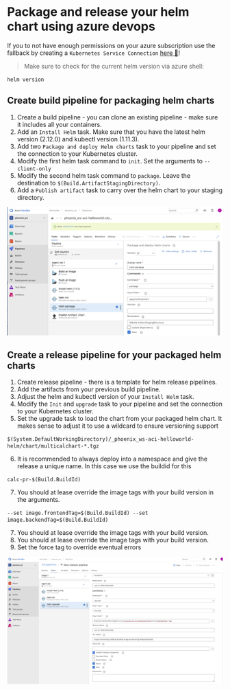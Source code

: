 # Package and release your helm chart using azure devops

If you to not have enough permissions on your azure subscription use the fallback by creating a `Kubernetes Service Connection`  [here :blue_book:](azuredevops_service_connection.md)!

> Make sure to check for the current helm version via azure shell:
```
helm version
```

## Create build pipeline for packaging helm charts
1. Create a build pipeline - you can clone an existing pipeline - make sure it includes all your containers.
2. Add an `Install Helm` task. Make sure that you have the latest helm version (2.12.0) and kubectl version (1.11.3).
3. Add two `Package and deploy Helm charts` task to your pipeline and set the connection to your Kubernetes cluster.
4. Modify the first helm task command to `init`. Set the arguments to `--client-only`
5. Modify the second helm task command to `package`. Leave the destination to `$(Build.ArtifactStagingDirectory)`.
6. Add a `Publish artifact` task to carry over the helm chart to your staging directory.

![](/hints/images/azuredevops_package_helm.png)

## Create a release pipeline for your packaged helm charts
1. Create release pipeline - there is a template for helm release pipelines.
2. Add the artifacts from your previous build pipeline.
3. Adjust the helm and kubectl version of your `Install Helm` task.
4. Modify the `Init` and `upgrade` task to your pipeline and set the connection to your Kubernetes cluster.
5. Set the upgrade task to load the chart from your packaged helm chart. It makes sense to adjust it to use a wildcard to ensure versioning support
```
$(System.DefaultWorkingDirectory)/_phoenix_ws-aci-helloworld-helm/chart/multicalchart-*.tgz
```
6. It is recommended to always deploy into a namespace and give the release a unique name. In this case we use the buildid for this
```
calc-pr-$(Build.BuildId)
```
7. You should at lease override the image tags with your build version in the arguments.
```
--set image.frontendTag=$(Build.BuildId) --set image.backendTag=$(Build.BuildId)
```
7. You should at lease override the image tags with your build version.
7. You should at lease override the image tags with your build version.
8. Set the force tag to override eventual errors

![](/hints/images/azuredevops_release_helm.png)
